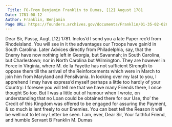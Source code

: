 ```yaml
---
 Title: FO-From Benjamin Franklin to Dumas, [12] August 1781
Date: 1781-08-12
Author: Franklin, Benjamin
Page URL: https://founders.archives.gov/documents/Franklin/01-35-02-0268
---
```


Dear Sir,
Passy, Augt. [12] 1781.
Inclos’d I send you a late Paper rec’d from Rhodeisland. You will see in it the advantages our Troops have gain’d in South Carolina. Later Advices directly from Philadelphia, say, that the Enemy have now nothing left in Georgia, but Savannah; in South Carolina, but Charlestown; nor in North Carolina but Wilmington. They are however in Force in Virginia, where M. de la Fayette has not sufficient Strength to oppose them till the arrival of the Reinforcements which were in March to join him from Maryland and Pensilvania.
In looking over my last to you, I apprehend I may have express’d myself perhaps a little too hardly of your Country: I foresee you will tell me that we have many Friends there, I once thought So too. But I was a little out of humour when I wrote, on understanding that no Loan could be obtained there for our Use, tho’ the Credit of this Kingdom was offered to be engaged for assuring the Payment, & so much is lent freely to our Enemies. You can best tell the Reason it will be well not to let my Letter be seen.
I am, ever, Dear Sir, Your faithful Friend, and humble Servant
B Franklin
M. Dumas

